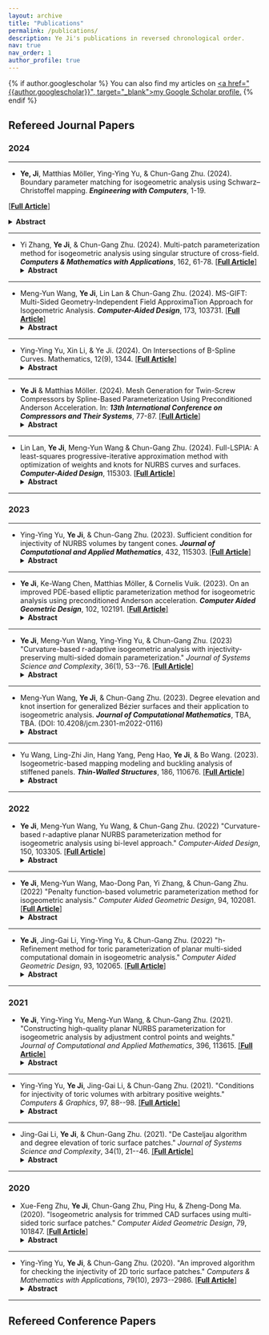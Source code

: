 ```yaml
---
layout: archive
title: "Publications"
permalink: /publications/
description: Ye Ji's publications in reversed chronological order.
nav: true
nav_order: 1
author_profile: true
---
```


{% if author.googlescholar %}
  You can also find my articles on <u><a href="{{author.googlescholar}}", target="_blank">my Google Scholar profile</a>.</u>
{% endif %}

## Refereed Journal Papers

### 2024
---

- **Ye, Ji**, Matthias Möller, Ying-Ying Yu, & Chun-Gang Zhu. (2024). Boundary parameter matching for isogeometric analysis using Schwarz–Christoffel mapping. ***Engineering with Computers***, 1-19.

 [[**Full Article**]](https://doi.org/10.1016/j.cad.2024.103731) 
  <details>
    <summary><strong>Abstract</strong></summary>
    Isogeometric analysis has brought a paradigm shift in integrating computational simulations with geometric designs across engineering disciplines. This technique necessitates analysis-suitable parameterization of physical domains to fully harness the synergy between Computer-Aided Design and Computer-Aided Engineering analyses. Existing methods often fix boundary parameters, leading to challenges in elongated geometries such as fluid channels and tubular reactors. This paper presents an innovative solution for the boundary parameter matching problem, specifically designed for analysis-suitable parameterizations. We employ a sophisticated Schwarz–Christoffel mapping technique, which is instrumental in computing boundary correspondences. A refined boundary curve reparameterization process complements this. Our dual-strategy approach maintains the geometric exactness and continuity of input physical domains, overcoming limitations often encountered with the existing reparameterization techniques. By employing our proposed boundary parameter matching method, we show that even a simple linear interpolation approach can effectively construct a satisfactory analysis-suitable parameterization. Our methodology offers significant improvements over traditional practices, enabling the generation of analysis-suitable and geometrically precise models, which is crucial for ensuring accurate simulation results. Numerical experiments show the capacity of the proposed method to enhance the quality and reliability of isogeometric analysis workflows.
  </details>

---

- Yi Zhang, **Ye Ji**, & Chun-Gang Zhu. (2024). Multi-patch parameterization method for isogeometric analysis using singular structure of cross-field. ***Computers & Mathematics with Applications***, 162, 61-78. [[**Full Article**]](https://doi.org/10.1016/j.camwa.2024.03.001) 
  <details>
    <summary><strong>Abstract</strong></summary>
    Isogeometric analysis is an innovative numerical paradigm with the potential to bridge the gap between Computer-Aided Design and Computer-Aided Engineering. However, constructing analysis-suitable parameterizations from a given boundary representation remains a critical challenge in the isogeometric design-through-analysis pipeline, particularly for computational domains with complex geometries, such as high-genus cases. To tackle this issue, we propose a multi-patch parameterization method for computational domains grounded in the singular structure of cross-fields. Initially, the vector field functions over the computational domain are solved using the boundary element method. The cross-field is then obtained through the one-to-one mapping between the vector field and the cross-field. Subsequently, we acquire the position information and topological connection relations of singularities and streamlines by analyzing the singular structure of the cross-field. Moreover, we introduce a simple and effective method for computing streamlines. We propose a novel segmentation strategy to divide the computational domain into several quadrilateral NURBS sub-patches. Once the multi-patch structure is established, we develop two methods to construct analysis-suitable multi-patch parameterizations. The first method is a direct generalization of the barrier function-based approach, while the second method yields smoother parameterizations by incorporating the interface control points of sub-patches into the optimization model. Numerical experiments demonstrate the effectiveness and robustness of the proposed method.
  </details>

---

- Meng-Yun Wang, **Ye Ji**, Lin Lan & Chun-Gang Zhu. (2024). MS-GIFT: Multi-Sided Geometry-Independent Field ApproximaTion Approach for Isogeometric Analysis. ***Computer-Aided Design***, 173, 103731. [[**Full Article**]](https://doi.org/10.1016/j.cad.2024.103731) 
  <details>
    <summary><strong>Abstract</strong></summary>
    The Geometry-Independent Field approximaTion (GIFT) technique, an extension of isogeometric analysis (IGA), allows for separate spaces to parameterize the computational domain and approximate solution field. Based on the GIFT approach, this paper proposes a novel IGA methodology that incorporates toric surface patches for multi-sided geometry representation, while utilizing B-spline or truncated hierarchical B-spline (THB-spline) basis for analysis. By creating an appropriate bijection between the parametric domains of distinct bases for modeling and approximation, our method ensures smoothness within the computational domain and combines the compact support of B-splines or the local refinement potential of THB-splines, resulting in more efficient and precise solutions. To enhance the quality of parameterization and consequently boost the accuracy of downstream analysis, we suggest optimizing the composite toric parameterization. Numerical examples validate the effectiveness and superiority of our suggested approach.
  </details>

---

- Ying-Ying Yu, Xin Li, & Ye Ji. (2024). On Intersections of B-Spline Curves. Mathematics, 12(9), 1344. [[**Full Article**]](https://doi.org/10.3390/math12091344)
  <details>
    <summary><strong>Abstract</strong></summary>
    Bézier and B-spline curves are foundational tools for curve representation in computer graphics and computer-aided geometric design, with their intersection computation presenting a fundamental challenge in geometric modeling. This study introduces an innovative algorithm that quickly and effectively resolves intersections between Bézier and B-spline curves. The number of intersections between the two input curves within a specified region is initially determined by applying the resultant of a polynomial system and Sturm’s theorem. Subsequently, the potential region of the intersection is established through the utilization of the pseudo-curvature-based subdivision scheme and the bounding box detection technique. The projected Gauss-Newton method is ultimately employed to efficiently converge to the intersection. The robustness and efficiency of the proposed algorithm are demonstrated through numerical experiments, demonstrating a speedup of 3 to 150 times over traditional methods.
  </details>

---

- **Ye Ji** & Matthias Möller. (2024). Mesh Generation for Twin-Screw Compressors by Spline-Based Parameterization Using Preconditioned Anderson Acceleration. In: ***13th International Conference on Compressors and Their Systems***, 77-87. [[**Full Article**]](https://link-springer-com.tudelft.idm.oclc.org/chapter/10.1007/978-3-031-42663-6_7) 
  <details>
    <summary><strong>Abstract</strong></summary>
    Constructing high-quality structured meshes is a crucial preprocessing step in the simulation-based analysis of positive displacement machines and, in particular, rotary twin-screw compressors. Instead of creating these meshes directly, we resort to the computational paradigm of IsoGeometric Analysis (IGA) that integrates geometric modeling and numerical simulations in a unified spline-based formalism. In this paper, we propose an efficient approach for generating high-order analysissuitable parameterizations of rotary twin-screw compressor geometries from their boundary representation adopting the concept of elliptic grid generation and applying the IGA formalism. As this approach involves the solution of nonlinear systems of equations, we speed up the computation by using a block-diagonal Jacobianpreconditioned Anderson acceleration algorithm. Our numerical results demonstrate the effectiveness and efficiency of the proposed workflow. The so-created parameterizations can be easily turned into high-quality structured meshes suitable for simulation-based compressor analysis.
  </details>

---

- Lin Lan, **Ye Ji**, Meng-Yun Wang & Chun-Gang Zhu. (2024). Full-LSPIA: A least-squares progressive-iterative approximation method with optimization of weights and knots for NURBS curves and surfaces. ***Computer-Aided Design***, 115303. [[**Full Article**]](https://www.sciencedirect.com/science/article/pii/S0010448523002051) 
  <details>
    <summary><strong>Abstract</strong></summary>
    The Least-Squares Progressive-Iterative Approximation (LSPIA) method offers a powerful and intuitive approach for data fitting. Non-Uniform Rational B-splines (NURBS) are a popular choice for approximation functions in data fitting, due to their robust capabilities in shape representation. However, a restriction of the traditional LSPIA application to NURBS is that it only iteratively adjusts control points to approximate the provided data, with weights and knots remaining static. To enhance fitting precision and overcome this constraint, we present Full-LSPIA, an innovative LSPIA method that jointly optimizes weights and knots alongside control points adjustments for superior NURBS curves and surfaces creation. We achieve this by constructing an objective function that incorporates control points, weights, and knots as variables, and solving the resultant optimization problem. Specifically, control points are adjusted using LSPIA, while weights and knots are optimized through the LBFGS method based on the analytical gradients of the objective function with respect to weights and knots. Additionally, we present a knot removal strategy known as Decremental Full-LSPIA. This strategy reduces the number of knots within a specified error tolerance, and determines optimal knot locations. The proposed Full-LSPIA and Decremental Full-LSPIA maximize the strengths of LSPIA, with numerical examples further highlighting the superior performance and effectiveness of these methods. Compared to the classical LSPIA, Full-LSPIA offers greater fitting accuracy for NURBS curves and surfaces while maintaining the same number of control points, and automatically determines suitable weights and knots. Moreover, Decremental Full-LSPIA yields fitting results with fewer knots while maintaining the same error tolerance.
  </details>

---

### 2023
---

- Ying-Ying Yu, **Ye Ji**, & Chun-Gang Zhu. (2023). Sufficient condition for injectivity of NURBS volumes by tangent cones. ***Journal of Computational and Applied Mathematics***, 432, 115303. [[**Full Article**]](https://www.sciencedirect.com/science/article/pii/S0377042723002479) 
  <details>
    <summary><strong>Abstract</strong></summary>
    NURBS method is the standard mathematical method for describing the shapes of curves/surfaces/volumes, and it is extensively used in computer-aided design, computer-aided manufacturing, and computer graphics. The injectivity of NURBS volumes means that they do not have self-intersections. Since the injectivity of parameterizations depend on the signs of their Jacobian functions, and the Jacobian of a NURBS volume is determined by the determinant of its tangent vectors in three directions, we first propose a method to compute the bounding vectors of the tangent cones of NURBS volume in this paper. Then the sufficient condition for the injectivity of NURBS volume is proposed. A checking algorithm is also presented. Some examples are given to verify the effectiveness of the algorithm.
  </details>

---

- **Ye Ji**, Ke-Wang Chen, Matthias Möller, & Cornelis Vuik. (2023). On an improved PDE-based elliptic parameterization method for isogeometric analysis using preconditioned Anderson acceleration. ***Computer Aided Geometric Design***, 102, 102191. [[**Full Article**]](https://www.sciencedirect.com/science/article/pii/S0167839623000237) 
  <details>
    <summary><strong>Abstract</strong></summary>
    Constructing an analysis-suitable parameterization for the computational domain from its boundary representation plays a crucial role in the isogeometric design-through-analysis pipeline. PDE-based elliptic grid generation is an effective method for generating high-quality parameterizations with rapid convergence properties for the planar case. However, it may generate non-uniform grid lines, especially near the concave/convex parts of the boundary. In the present work, we introduce a novel scaled discretization of harmonic mappings in the Sobolev space $H^1$ to remit it. Analytical Jacobian matrices for the involved nonlinear equations are derived to accelerate the computation. To enhance the numerical stability and the speed of convergence, we propose a simple and yet effective preconditioned Anderson acceleration framework instead of using computationally expensive Newton-type iteration. Three preconditioning strategies are suggested, namely diagonal Jacobian, block-diagonal Jacobian, and full Jacobian. Furthermore, we discuss a delayed update strategy of the preconditioner, i.e., the preconditioner is updated every few steps to reduce the computational cost per iteration. Numerical experiments demonstrate the effectiveness and efficiency of our improved parameterization approach and the computational efficiency of our preconditioned Anderson acceleration scheme.
  </details>

---

- **Ye Ji**, Meng-Yun Wang, Ying-Ying Yu, & Chun-Gang Zhu. (2023) "Curvature-based r-adaptive isogeometric analysis with injectivity-preserving multi-sided domain parameterization." *Journal of Systems Science and Complexity*, 36(1), 53--76. [[**Full Article**]](https://link.springer.com/article/10.1007/s11424-022-1293-3) 
  <details>
    <summary><strong>Abstract</strong></summary>
    Inspired by the r-refinement method in isogeometric analysis, in this paper, the authors propose a curvature-based r-adaptive isogeometric method for planar multi-sided computational domains parameterized by toric surface patches. The authors construct three absolute curvature metrics of isogeometric solution surface to characterize its gradient information, which is more straightforward and effective. The proposed method takes the internal weights as optimization variables and the resulting parameterization is analysis-suitable and injectivity-preserving with a theoretical guarantee. Several PDEs are solved over multi-sided computational domains parameterized by toric surface patches to demonstrate the effectiveness and efficiency of the proposed method.
  </details>

---

- Meng-Yun Wang, **Ye Ji**, & Chun-Gang Zhu. (2023). Degree elevation and knot insertion for generalized Bézier surfaces and their application to isogeometric analysis. ***Journal of Computational Mathematics***, TBA, TBA. (DOI: 10.4208/jcm.2301-m2022-0116)
  <details>
    <summary><strong>Abstract</strong></summary>
    Generalized B{\'e}zier (GB) surfaces proposed by V{\'a}rady et al. are a multi-sided general- ization of classical tensor product B{\'e}zier surfaces with a simple control structure and inherit most of the nice properties from B{\'e}zier surfaces. However, the original degree elevation changes the geometry of GB surfaces such that it is undesirable in many applications, e.g., isogeometric analysis (IGA). In this paper, we propose an improved degree elevation algo- rithm for GB surfaces keeping not only the geometry but also the parameter consistency. Based on the knot insertion of B-splines, a novel knot insertion algorithm for GB surface is also proposed. Then the proposed degree elevation and knot insertion algorithms are employed to increase the degree of freedom (DOF) for multi-sided domain parameterized by GB surface in IGA, corresponding to the traditional p-, h-, and k-refinements. Numerical examples demonstrate the effectiveness and superiority of our method.
  </details>

---

- Yu Wang, Ling-Zhi Jin, Hang Yang, Peng Hao, **Ye Ji**, & Bo Wang. (2023). Isogeometric-based mapping modeling and buckling analysis of stiffened panels. ***Thin-Walled Structures***, 186, 110676. [[**Full Article**]](https://www.sciencedirect.com/science/article/pii/S0263823123001544) 
  <details>
    <summary><strong>Abstract</strong></summary>
    Modeling and analysis of stiffened panels are two key technologies in the design of aerospace thin-walled structures. For the stiffened panels with complex geometry, classical finite element analysis (FEA) and conventional isogeometric analysis (IGA) based on explicit geometry usually require time-consuming and labor-intensive geometric processing, and additional coupling matrices to be ready for analysis. In this study, a new method for modeling and buckling analysis of stiffened panels is proposed, which provides a more efficient and simpler way. During the modeling process, the stiffeners are treated as curves on surfaces, which is not explicitly defined using the control-point-based representation of curves, but implicitly defined using parameter curves in the parametric space of the surface. Mapping modeling provides more accurate geometric description and transfer the complex modeling problems (three-dimensional space) of stiffeners on free-form surface into simple modeling problems in the regular parametric space (two-dimensional space). During the buckling analysis process, a new mapped stiffener element based on mapping modeling is proposed, which can model the section of the eccentric stiffener without changing the geometry. The precise normal information of the Non-Uniform Rational B-Splines (NURBS) surface can ensure that the stiffeners are perpendicular to the skin. In addition, the coupling of the stiffener and the skin is automatic, without any additional coupling matrix. This buckling analysis framework realizes the complete integration of modeling and analysis. Furthermore, for the stiffened panels with cutouts, the trimmed surface analysis (TSA) method is extended to be used for the numerical integration of the trimmed stiffeners, which means that no additional geometric process is required. Finally, four numerical examples of different types of stiffened panels are constructed, involving metal, trimmed surface, classical grid-stiffener, free-form surface, variable-stiffness composites, and curvilinear grid-stiffener. Several numerical examples of static and buckling analysis of stiffened panels with high fidelity demonstrate the effectiveness of the proposed framework.
  </details>

---

### 2022

- **Ye Ji**, Meng-Yun Wang, Yu Wang, & Chun-Gang Zhu. (2022) "Curvature-based r-adaptive planar NURBS parameterization method for isogeometric analysis using bi-level approach." *Computer-Aided Design*, 150, 103305. [[**Full Article**]](https://www.sciencedirect.com/science/article/pii/S0010448522000756) 
  <details>
    <summary><strong>Abstract</strong></summary>
    Localized and anisotropic features extensively exist in various physical phenomena. The present work focuses on the r-adaptive parameterization technique for isogeometric analysis (IGA), which aims to acquire higher numerical accuracy while keeping the degrees of freedom constant. The principal feature is utilizing the so-called absolute principal curvature of the IGA solution surfaces to characterize numerical errors instead of posteriori error estimations, which establishes the relation between analysis results and geometric quantity. The bijectivity is a fundamental requirement for analysis-suitable parameterization. With the cooperation of a minor regularization and common line search criteria, the proposed method guarantees the bijectivity of the resulting parameterizations. The bi-level approach with two refinement levels of the same geometry is employed: a coarse level (design model) to update the parameterization and a fine level (analysis model) to perform the isogeometric simulation. Moreover, we develop several detailed algorithms for explaining the sensitivity propagation from the design model to the analysis model and analytically computing the sensitivity, which allows accurate calculation of sensitivity and enhances the robustness during a gradient-based optimization. Several examples and comparisons are presented to demonstrate the effectiveness and efficiency of the proposed method. As an application, we apply the proposed method to a two-dimensional linear heat transfer problem with a moving Gaussian heat source, which is a simplified model for the additive manufacturing application. The proposed r-adaptive technique effectively captures the thermal history of the problem.
  </details>

---

- **Ye Ji**, Meng-Yun Wang, Mao-Dong Pan, Yi Zhang, & Chun-Gang Zhu. (2022) "Penalty function-based volumetric parameterization method for isogeometric analysis." *Computer Aided Geometric Design*, 94, 102081. [[**Full Article**]](https://www.sciencedirect.com/science/article/pii/S0167839622000176) 
  <details>
    <summary><strong>Abstract</strong></summary>
    In isogeometric analysis, constructing bijective and low-distorted parameterizations is a fundamental task. Compared with the planar problem, the volumetric case is more challenging in both robustness and efficiency. In this paper, we present a robust and efficient volumetric parameterization method based on the idea of penalty functions and the Jacobian regularization technique. The proposed method does not require an already bijective initialization and thus avoids an extra foldover elimination step. The main contributions of this work lie in three aspects. First, a new objective function that characterizes the volume distortion is established using the Divergence Theorem. Second, we employ a novel penalty function for the Jacobian regularization. The full analytical gradient of the objective function is also deduced to enhance the numerical stability in gradient-based optimization. Third, we develop a reduced numerical integration strategy to accelerate the new algorithm. Several numerical examples demonstrate that our method significantly outperforms the current competitive approaches both in terms of robustness and efficiency.
  </details>

---

- **Ye Ji**, Jing-Gai Li, Ying-Ying Yu, & Chun-Gang Zhu. (2022) "h-Refinement method for toric parameterization of planar multi-sided computational domain in isogeometric analysis." *Computer Aided Geometric Design*, 93, 102065. [[**Full Article**]](https://www.sciencedirect.com/science/article/pii/S0167839622000012) 
  <details>
    <summary><strong>Abstract</strong></summary>
    Toric surface patches are a class of multi-sided surface patches that can represent multi-sided domains without mesh degeneration. In this paper, we propose an improved subdivision algorithm for toric surface patches, which subdivides an N-sided toric surface patch into N rational tensor product B{\'e}zier surface patches. By the proposed subdivision algorithm, a $C^k$-continuous spline surface composed of piecewise toric surface patches is subdivided into a set of rational tensor product B{\'e}zier surface patches with $G^k$-continuity. Additionally, after subdivision, toric surface patches are compatible with CAD systems. Combining the subdivision algorithm with the classical knot insertion algorithm of non-uniform rational B-splines, we develop a novel h-refinement scheme for isogeometric analysis with planar toric parameterizations. Several numerical examples are given to demonstrate the effectiveness and numerical stability of the presented method.
  </details>

---

### 2021

- **Ye Ji**, Ying-Ying Yu, Meng-Yun Wang, & Chun-Gang Zhu. (2021). "Constructing high-quality planar NURBS parameterization for isogeometric analysis by adjustment control points and weights." *Journal of Computational and Applied Mathematics*, 396, 113615. [[**Full Article**]](https://www.sciencedirect.com/science/article/pii/S0377042721002375) 
  <details>
    <summary><strong>Abstract</strong></summary>
    Parameterization of computational domains is a crucial step in isogeometric analysis (IGA). Non-Uniform Rational B-Spline (NURBS) is a standard tool in the CAD/CAM industry due to its powerful capability for shape representation. In this paper, we propose several sufficient conditions and a necessary condition for injective NURBS parameterizations of computational domains, taking into account both the control points and weights. Based on these conditions, an algorithm for the injectivity checking of NURBS parameterization is proposed. By taking both the internal control points and weights as optimization variables, we present an effective and robust approach for parameterizing planar computational domains. With the internal control points and weights updating alternately, the resulting parameterization is constructed by solving an unconstrained optimization problem whose objective function is a weighted sum of corrected Winslow functional and uniformity functional. Finally, the proposed checking algorithm is applied to verify the injectivity of the resulting parameterizations. Numerical examples demonstrate the effectiveness and robustness of the proposed method and show superior parameterization quality performance over the state-of-the-art approaches.
  </details>

---

- Ying-Ying Yu, **Ye Ji**, Jing-Gai Li, & Chun-Gang Zhu. (2021). "Conditions for injectivity of toric volumes with arbitrary positive weights." *Computers & Graphics*, 97, 88--98. [[**Full Article**]](https://www.sciencedirect.com/science/article/pii/S0097849321000686) 
  <details>
    <summary><strong>Abstract</strong></summary>
    Parameterizations, which map parametric domains into certain domains, are widely used in computer aided design, computer aided geometric design, computer graphics, isogeometric analysis, and related fields. The parameterizations of curves, surfaces, and volumes are injective means that they do not have self-intersections. A 3D toric volume is defined via a set of 3D control points with weights that correspond to a set of finite 3D lattice points. Rational tensor product or tetrahedral B{\'e}zier volumes are special cases of toric volumes. In this paper, we proved that a toric volume is injective for any positive weights if and only if the lattice points set and control points set are compatible. An algorithm is also presented for checking the compatibility of the two sets by the mixed product of three vectors. Some examples illustrate the effectiveness of the proposed method. Moreover, we improve the algorithm based on the properties and results of clean and empty tetrahedrons in combinatorics.
  </details>

---

- Jing-Gai Li, **Ye Ji**, & Chun-Gang Zhu. (2021). "De Casteljau algorithm and degree elevation of toric surface patches." *Journal of Systems Science and Complexity*, 34(1), 21--46. [[**Full Article**]](https://link.springer.com/article/10.1007/s11424-020-9370-y) 
  <details>
    <summary><strong>Abstract</strong></summary>
    De Casteljau algorithm and degree elevation of B{\'e}zier and NURBS curves/surfaces are two important techniques in computer aided geometric design. This paper presents the de Casteljau algorithm and degree elevation of toric surface patches, which include tensor product and triangular rational B{\'e}zier surfaces as special cases. Some representative examples of toric surface patches with common shapes are illustrated to verify these two algorithms. Moreover, the authors also apply the degree elevation of toric surface patches to isogeometric analysis. And two more examples show the effectiveness of proposed method.
  </details>

---

### 2020

- Xue-Feng Zhu, **Ye Ji**, Chun-Gang Zhu, Ping Hu, & Zheng-Dong Ma. (2020). "Isogeometric analysis for trimmed CAD surfaces using multi-sided toric surface patches." *Computer Aided Geometric Design*, 79, 101847. [[**Full Article**]](https://www.sciencedirect.com/science/article/pii/S0167839620300340) 
  <details>
    <summary><strong>Abstract</strong></summary>
    We propose a new isogeometric method using Toric surface patches for trimmed CAD planar surfaces. This method converts each trimmed spline element into a Toric surface patch with conforming boundary representation and converts each non-trimmed spline element into a B{\'e}zier element. Because the Toric surface patches are a multi-sided generalization of classical B{\'e}zier surface patches, all trimmed and non-trimmed elements of a trimmed CAD surface have a unified geometric representation using Toric surface patches. Toric surface patches share the advantages of isogeometric continuum elements in that they can exactly model the geometry and can be easily implemented in standard finite-element code architectures. Several numerical examples are used to demonstrate the reliability of the proposed method.
  </details>

---

- Ying-Ying Yu, **Ye Ji**, & Chun-Gang Zhu. (2020). "An improved algorithm for checking the injectivity of 2D toric surface patches." *Computers & Mathematics with Applications*, 79(10), 2973--2986. [[**Full Article**]](https://www.sciencedirect.com/science/article/pii/S089812212030002X) 
  <details>
    <summary><strong>Abstract</strong></summary>
    Injective parametrizations are widely used both in theory and in applications. The injectivity of parameteric curves and surfaces means that there are no self-intersections. Toric surface patch is defined by a set of integer lattice points and corresponding control points and weights, which includes rational tensor product and triangle Bézier patches as special cases. In 2011, Sottile and Zhu presented a geometric method to check the injectivity of 2D toric surface patches. In this paper, we present an improved algorithm of their method. The complexity of the improved algorithm is reduced from $O(n^3)$ to $O(n^2)$, where $n = \# (A)$. Some examples are shown to illustrate the effectiveness of our algorithm. Moreover, the algorithm is also applied to check the injectivity of parameterization in isogeometric analysis.
  </details>

--- 

## Refereed Conference Papers




